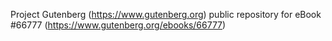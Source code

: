 Project Gutenberg (https://www.gutenberg.org) public repository for
eBook #66777 (https://www.gutenberg.org/ebooks/66777)
